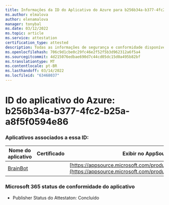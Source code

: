 ```yaml
---
title: Informações da ID do Aplicativo do Azure para b256b34a-b377-4fc2-b25a-a8f5f0594e86
ms.author: elmalova
author: elenamalova
manager: tonybal
ms.date: 03/12/2022
ms.topic: article
ms.service: attestation
certification_type: attested
description: Todas as informações de segurança e conformidade disponíveis para b256b34a-b377-4fc2-b25a-a8f5f0594e86.
ms.openlocfilehash: 706c9d1cbe0c29fc46e2f52f5b3d962312a6f5a4
ms.sourcegitcommit: 4d215076edbae690d7c44cd05dc15d0a495b82bf
ms.translationtype: MT
ms.contentlocale: pt-BR
ms.lasthandoff: 03/14/2022
ms.locfileid: "63468037"
---
```

# <a name="azure-app-id-b256b34a-b377-4fc2-b25a-a8f5f0594e86"></a>ID do aplicativo do Azure: b256b34a-b377-4fc2-b25a-a8f5f0594e86


### <a name="apps-associated-with-this-id"></a>Aplicativos associados a essa ID:
| **Nome do aplicativo** | **Certificado** | **Exibir no AppSource** |
|--------------|---------------|-----------------------|
| [BrainBot](../forward/WA104381981) |  | [https://appsource.microsoft.com/product/office/WA104381981](https://appsource.microsoft.com/product/office/WA104381981) |

### <a name="microsoft-365-app-compliance-status"></a>Microsoft 365 status de conformidade do aplicativo
- Publisher Status do Attestaton: Concluído
